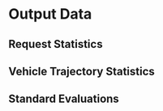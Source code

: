 # Output Data

## Request Statistics

<!-- (Yunfei)  -->

## Vehicle Trajectory Statistics

<!-- (Yunfei)  -->

## Standard Evaluations

<!-- (Yunfei)  -->
